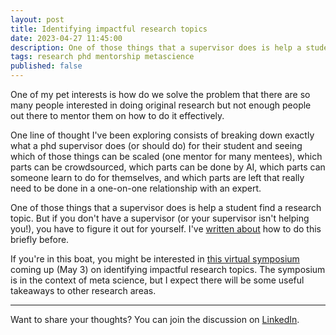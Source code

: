 ```yaml
---
layout: post
title: Identifying impactful research topics
date: 2023-04-27 11:45:00
description: One of those things that a supervisor does is help a student find a research topic. But if you don't have a supervisor (or your supervisor isn't helping you!), you have to figure it out for yourself.
tags: research phd mentorship metascience
published: false
---
```

One of my pet interests is how do we solve the problem that there are so many people interested in doing original research but not enough people out there to mentor them on how to do it effectively.

One line of thought I've been exploring consists of breaking down exactly what a phd supervisor does (or should do) for their student and seeing which of those things can be scaled (one mentor for many mentees), which parts can be crowdsourced, which parts can be done by AI, which parts can someone learn to do for themselves, and which parts are left that really need to be done in a one-on-one relationship with an expert.

One of those things that a supervisor does is help a student find a research topic. But if you don't have a supervisor (or your supervisor isn't helping you!), you have to figure it out for yourself. I've [written about](https://www.linkedin.com/posts/agata-branczyk_research-quantumcomputing-activity-6706954960371875841-ekEj/?lipi=urn%3Ali%3Apage%3Ad_flagship3_detail_base%3BsgCJgz5yTJm3OrDbZaZTBw%3D%3D) how to do this briefly before.

If you're in this boat, you might be interested in [this virtual symposium](https://metascience.info/virtual_symposia/identifying-impactful-research-topics/) coming up (May 3) on identifying impactful research topics. The symposium is in the context of meta science, but I expect there will be some useful takeaways to other research areas.

---

Want to share your thoughts? You can join the discussion on [LinkedIn](https://www.linkedin.com/posts/agata-branczyk_research-phd-mentorship-activity-7057374034891554816-5Ee6).
